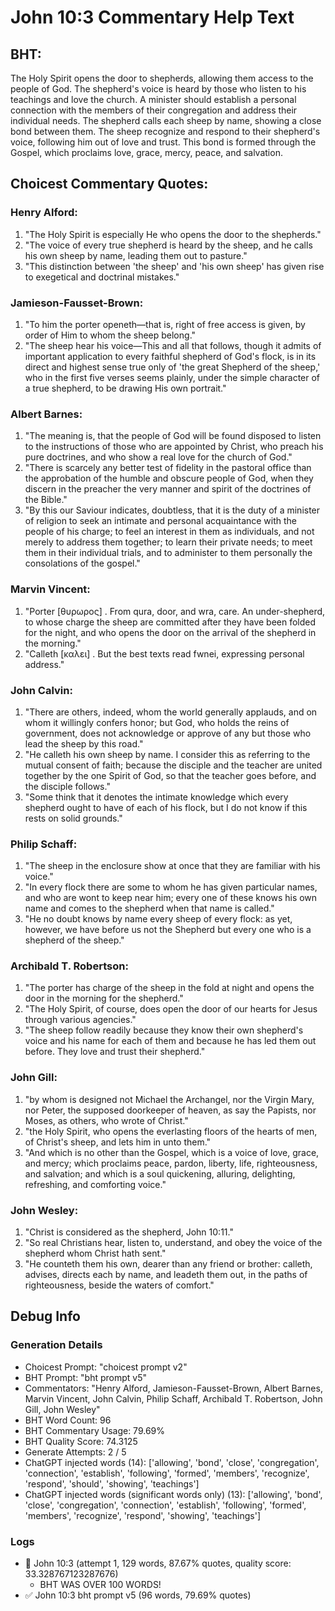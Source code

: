 # John 10:3 Commentary Help Text

## BHT:
The Holy Spirit opens the door to shepherds, allowing them access to the people of God. The shepherd's voice is heard by those who listen to his teachings and love the church. A minister should establish a personal connection with the members of their congregation and address their individual needs. The shepherd calls each sheep by name, showing a close bond between them. The sheep recognize and respond to their shepherd's voice, following him out of love and trust. This bond is formed through the Gospel, which proclaims love, grace, mercy, peace, and salvation.

## Choicest Commentary Quotes:
### Henry Alford:
1. "The Holy Spirit is especially He who opens the door to the shepherds."
2. "The voice of every true shepherd is heard by the sheep, and he calls his own sheep by name, leading them out to pasture."
3. "This distinction between 'the sheep' and 'his own sheep' has given rise to exegetical and doctrinal mistakes."

### Jamieson-Fausset-Brown:
1. "To him the porter openeth—that is, right of free access is given, by order of Him to whom the sheep belong."
2. "The sheep hear his voice—This and all that follows, though it admits of important application to every faithful shepherd of God's flock, is in its direct and highest sense true only of 'the great Shepherd of the sheep,' who in the first five verses seems plainly, under the simple character of a true shepherd, to be drawing His own portrait."

### Albert Barnes:
1. "The meaning is, that the people of God will be found disposed to listen to the instructions of those who are appointed by Christ, who preach his pure doctrines, and who show a real love for the church of God."
2. "There is scarcely any better test of fidelity in the pastoral office than the approbation of the humble and obscure people of God, when they discern in the preacher the very manner and spirit of the doctrines of the Bible."
3. "By this our Saviour indicates, doubtless, that it is the duty of a minister of religion to seek an intimate and personal acquaintance with the people of his charge; to feel an interest in them as individuals, and not merely to address them together; to learn their private needs; to meet them in their individual trials, and to administer to them personally the consolations of the gospel."

### Marvin Vincent:
1. "Porter [θυρωρος] . From qura, door, and wra, care. An under-shepherd, to whose charge the sheep are committed after they have been folded for the night, and who opens the door on the arrival of the shepherd in the morning."
2. "Calleth [καλει] . But the best texts read fwnei, expressing personal address."

### John Calvin:
1. "There are others, indeed, whom the world generally applauds, and on whom it willingly confers honor; but God, who holds the reins of government, does not acknowledge or approve of any but those who lead the sheep by this road."
2. "He calleth his own sheep by name. I consider this as referring to the mutual consent of faith; because the disciple and the teacher are united together by the one Spirit of God, so that the teacher goes before, and the disciple follows."
3. "Some think that it denotes the intimate knowledge which every shepherd ought to have of each of his flock, but I do not know if this rests on solid grounds."

### Philip Schaff:
1. "The sheep in the enclosure show at once that they are familiar with his voice."
2. "In every flock there are some to whom he has given particular names, and who are wont to keep near him; every one of these knows his own name and comes to the shepherd when that name is called."
3. "He no doubt knows by name every sheep of every flock: as yet, however, we have before us not the Shepherd but every one who is  a shepherd of the sheep."

### Archibald T. Robertson:
1. "The porter has charge of the sheep in the fold at night and opens the door in the morning for the shepherd."
2. "The Holy Spirit, of course, does open the door of our hearts for Jesus through various agencies."
3. "The sheep follow readily because they know their own shepherd's voice and his name for each of them and because he has led them out before. They love and trust their shepherd."

### John Gill:
1. "by whom is designed not Michael the Archangel, nor the Virgin Mary, nor Peter, the supposed doorkeeper of heaven, as say the Papists, nor Moses, as others, who wrote of Christ."
2. "the Holy Spirit, who opens the everlasting floors of the hearts of men, of Christ's sheep, and lets him in unto them."
3. "And which is no other than the Gospel, which is a voice of love, grace, and mercy; which proclaims peace, pardon, liberty, life, righteousness, and salvation; and which is a soul quickening, alluring, delighting, refreshing, and comforting voice."

### John Wesley:
1. "Christ is considered as the shepherd, John 10:11."
2. "So real Christians hear, listen to, understand, and obey the voice of the shepherd whom Christ hath sent."
3. "He counteth them his own, dearer than any friend or brother: calleth, advises, directs each by name, and leadeth them out, in the paths of righteousness, beside the waters of comfort."


## Debug Info
### Generation Details
- Choicest Prompt: "choicest prompt v2"
- BHT Prompt: "bht prompt v5"
- Commentators: "Henry Alford, Jamieson-Fausset-Brown, Albert Barnes, Marvin Vincent, John Calvin, Philip Schaff, Archibald T. Robertson, John Gill, John Wesley"
- BHT Word Count: 96
- BHT Commentary Usage: 79.69%
- BHT Quality Score: 74.3125
- Generate Attempts: 2 / 5
- ChatGPT injected words (14):
	['allowing', 'bond', 'close', 'congregation', 'connection', 'establish', 'following', 'formed', 'members', 'recognize', 'respond', 'should', 'showing', 'teachings']
- ChatGPT injected words (significant words only) (13):
	['allowing', 'bond', 'close', 'congregation', 'connection', 'establish', 'following', 'formed', 'members', 'recognize', 'respond', 'showing', 'teachings']

### Logs
- 🔄 John 10:3 (attempt 1, 129 words, 87.67% quotes, quality score: 33.328767123287676) 
	- BHT WAS OVER 100 WORDS!
- ✅ John 10:3 bht prompt v5 (96 words, 79.69% quotes)